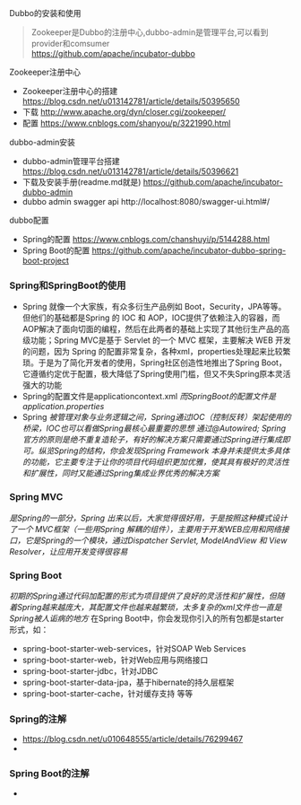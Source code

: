 Dubbo的安装和使用
> Zookeeper是Dubbo的注册中心,dubbo-admin是管理平台,可以看到provider和comsumer
<br>https://github.com/apache/incubator-dubbo

Zookeeper注册中心
* Zookeeper注册中心的搭建
https://blog.csdn.net/u013142781/article/details/50395650
* 下载
http://www.apache.org/dyn/closer.cgi/zookeeper/
* 配置
https://www.cnblogs.com/shanyou/p/3221990.html

dubbo-admin安装
* dubbo-admin管理平台搭建
https://blog.csdn.net/u013142781/article/details/50396621
* 下载及安装手册(readme.md就是)
https://github.com/apache/incubator-dubbo-admin
* dubbo admin swagger api
http://localhost:8080/swagger-ui.html#/


dubbo配置
* Spring的配置
https://www.cnblogs.com/chanshuyi/p/5144288.html
* Spring Boot的配置
https://github.com/apache/incubator-dubbo-spring-boot-project


### Spring和SpringBoot的使用
* Spring 就像一个大家族，有众多衍生产品例如 Boot，Security，JPA等等。但他们的基础都是Spring 的 IOC 和 AOP，IOC提供了依赖注入的容器，而AOP解决了面向切面的编程，然后在此两者的基础上实现了其他衍生产品的高级功能；Spring MVC是基于 Servlet 的一个 MVC 框架，主要解决 WEB 开发的问题，因为 Spring 的配置非常复杂，各种xml，properties处理起来比较繁琐。于是为了简化开发者的使用，Spring社区创造性地推出了Spring Boot，它遵循约定优于配置，极大降低了Spring使用门槛，但又不失Spring原本灵活强大的功能
* Spring的配置文件是applicationcontext.xml
*而SpringBoot的配置文件是application.properties*
* Spring
*被管理对象与业务逻辑之间，Spring通过IOC（控制反转）架起使用的桥梁，IOC也可以看做Spring最核心最重要的思想
通过@Autowired; 
Spring官方的原则是绝不重复造轮子，有好的解决方案只需要通过Spring进行集成即可。纵览Spring的结构，你会发现Spring Framework 本身并未提供太多具体的功能，它主要专注于让你的项目代码组织更加优雅，使其具有极好的灵活性和扩展性，同时又能通过Spring集成业界优秀的解决方案*
### Spring MVC
*是Spring的一部分，Spring 出来以后，大家觉得很好用，于是按照这种模式设计了一个 MVC框架（一些用Spring 解耦的组件），主要用于开发WEB应用和网络接口，它是Spring的一个模块，通过Dispatcher Servlet, ModelAndView 和 View Resolver，让应用开发变得很容易*
### Spring Boot
*初期的Spring通过代码加配置的形式为项目提供了良好的灵活性和扩展性，但随着Spring越来越庞大，其配置文件也越来越繁琐，太多复杂的xml文件也一直是Spring被人诟病的地方*
在Spring Boot中，你会发现你引入的所有包都是starter形式，如：
* spring-boot-starter-web-services，针对SOAP Web Services
* spring-boot-starter-web，针对Web应用与网络接口
* spring-boot-starter-jdbc，针对JDBC
* spring-boot-starter-data-jpa，基于hibernate的持久层框架
* spring-boot-starter-cache，针对缓存支持
等等

### Spring的注解
* https://blog.csdn.net/u010648555/article/details/76299467
* 

### Spring Boot的注解
*




